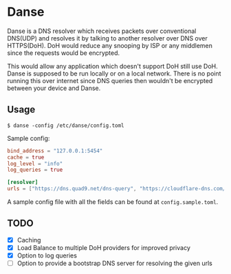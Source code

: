 # Danse

Danse is a DNS resolver which receives packets over conventional DNS(UDP) and resolves it by talking to another resolver over DNS over HTTPS(DoH). DoH would reduce any snooping by ISP or any middlemen since the requests would be encrypted.

This would allow any application which doesn't support DoH still use DoH. Danse is supposed to be run locally or on a local network. There is no point running this over internet since DNS queries then wouldn't be encrypted between your device and Danse.

## Usage

```shell
$ danse -config /etc/danse/config.toml
```

Sample config:

```toml
bind_address = "127.0.0.1:5454"
cache = true
log_level = "info"
log_queries = true

[resolver]
urls = ["https://dns.quad9.net/dns-query", "https://cloudflare-dns.com/dns-query"]
```

A sample config file with all the fields can be found at `config.sample.toml`.

## TODO

- [X] Caching
- [X] Load Balance to multiple DoH providers for improved privacy
- [X] Option to log queries
- [ ] Option to provide a bootstrap DNS server for resolving the given urls